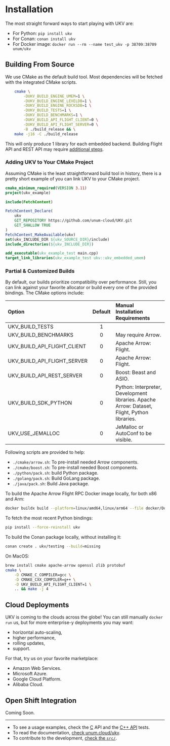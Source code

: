 # Installation

The most straight forward ways to start playing with UKV are:

* For Python: `pip install ukv`
* For Conan: `conan install ukv`
* For Docker image: `docker run --rm --name test_ukv -p 38709:38709 unum/ukv`

## Building From Source

We use CMake as the default build tool.
Most dependencies will be fetched with the integrated CMake scripts.

```sh
    cmake \
        -DUKV_BUILD_ENGINE_UMEM=1 \
        -DUKV_BUILD_ENGINE_LEVELDB=1 \
        -DUKV_BUILD_ENGINE_ROCKSDB=1 \
        -DUKV_BUILD_TESTS=1 \
        -DUKV_BUILD_BENCHMARKS=1 \
        -DUKV_BUILD_API_FLIGHT_CLIENT=0 \
        -DUKV_BUILD_API_FLIGHT_SERVER=0 \
        -B ./build_release && \
    make -j16 -C ./build_release
```

This will only produce 1 library for each embedded backend.
Building Flight API and REST API may require [additional steps](#partial--customized-builds).

### Adding UKV to Your CMake Project

Assuming CMake is the least straightforward build tool in history, there is a pretty short example of you can link UKV to your CMake project.

```cmake
cmake_minimum_required(VERSION 3.11)
project(ukv_example)

include(FetchContent)

FetchContent_Declare(
    ukv
    GIT_REPOSITORY https://github.com/unum-cloud/UKV.git
    GIT_SHALLOW TRUE
)
FetchContent_MakeAvailable(ukv)
set(ukv_INCLUDE_DIR ${ukv_SOURCE_DIR}/include)
include_directories(${ukv_INCLUDE_DIR})

add_executable(ukv_example_test main.cpp)
target_link_libraries(ukv_example_test ukv::ukv_embedded_umem)
```

### Partial & Customized Builds

By default, our builds prioritize compatibility over performance.
Still, you can link against your favorite allocator or build every one of the provided bindings.
The CMake options include:

| Option                      | Default | Manual Installation Requirements                                                             |
| :-------------------------- | :-----: | :------------------------------------------------------------------------------------------- |
| UKV_BUILD_TESTS             |    1    |                                                                                              |
| UKV_BUILD_BENCHMARKS        |    0    | May require Arrow.                                                                           |
| UKV_BUILD_API_FLIGHT_CLIENT |    0    | Apache Arrow: Flight.                                                                        |
| UKV_BUILD_API_FLIGHT_SERVER |    0    | Apache Arrow: Flight.                                                                        |
| UKV_BUILD_API_REST_SERVER   |    0    | Boost: Beast and ASIO.                                                                       |
| UKV_BUILD_SDK_PYTHON        |    0    | Python: Interpreter, Development libraries. Apache Arrow: Dataset, Flight, Python libraries. |
| UKV_USE_JEMALLOC            |    0    | JeMalloc or AutoConf to be visible.                                                          |

Following scripts are provided to help:

* `./cmake/arrow.sh`: To pre-install needed Arrow components.
* `./cmake/boost.sh`: To pre-install needed Boost components.
* `./python/pack.sh`: build Python package.
* `./golang/pack.sh`: Build GoLang package.
* `./java/pack.sh`: Build Java package.

To build the Apache Arrow Flight RPC Docker image locally, for both x86 and Arm:

```sh
docker buildx build --platform=linux/amd64,linux/arm64 --file docker/Dockerfile . --progress=plain -c 32 --tag unum/ukv:nightly
```

To fetch the most recent Python bindings:

```sh
pip install --force-reinstall ukv
```

To build the Conan package locally, without installing it:

```sh
conan create . ukv/testing --build=missing
```

On MacOS:

```sh
brew install cmake apache-arrow openssl zlib protobuf
cmake \
    -D CMAKE_C_COMPILER=gcc \
    -D CMAKE_CXX_COMPILER=g++ \
    -D UKV_BUILD_API_FLIGHT_CLIENT=1 \
    .. && make -j 4
```

## Cloud Deployments

UKV is coming to the clouds across the globe!
You can still manually `docker run` us, but for more enterprise-y deployments you may want:

* horizontal auto-scaling,
* higher performance,
* rolling updates,
* support.

For that, try us on your favorite marketplace:

* Amazon Web Services.
* Microsoft Azure.
* Google Cloud Platform.
* Alibaba Cloud.

## Open Shift Integration

Coming Soon.

---

* To see a usage examples, check the [C][c-example] API and the [C++ API](cpp-example) tests.
* To read the documentation, [check unum.cloud/ukv](https://unum.cloud/UKV).
* To contribute to the development, [check the `src/`](https://github.com/unum-cloud/UKV/blob/main/src).

[c-example]: https://github.com/unum-cloud/UKV/blob/main/tests/compilation.cpp
[cpp-example]: https://github.com/unum-cloud/UKV/blob/main/tests/compilation.cpp
